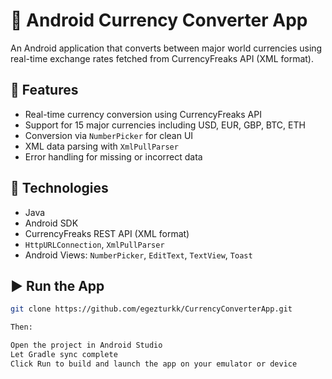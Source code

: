 # 💱 Android Currency Converter App

An Android application that converts between major world currencies using real-time exchange rates fetched from CurrencyFreaks API (XML format).

## 🧠 Features

- Real-time currency conversion using CurrencyFreaks API  
- Support for 15 major currencies including USD, EUR, GBP, BTC, ETH  
- Conversion via `NumberPicker` for clean UI  
- XML data parsing with `XmlPullParser`  
- Error handling for missing or incorrect data

## 🚀 Technologies

- Java  
- Android SDK  
- CurrencyFreaks REST API (XML format)  
- `HttpURLConnection`, `XmlPullParser`  
- Android Views: `NumberPicker`, `EditText`, `TextView`, `Toast`

## ▶️ Run the App

```bash
git clone https://github.com/egezturkk/CurrencyConverterApp.git

Then:

Open the project in Android Studio
Let Gradle sync complete
Click Run to build and launch the app on your emulator or device

